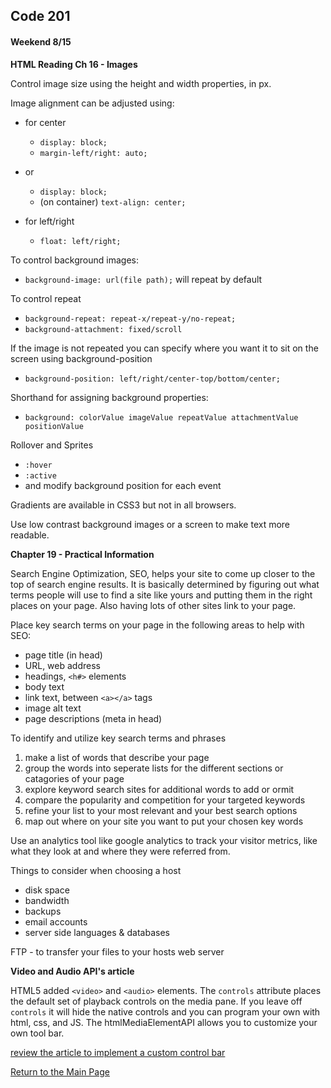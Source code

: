 ## Code 201
#### Weekend 8/15

**HTML Reading Ch 16 - Images**

Control image size using the height and width properties, in px.

Image alignment can be adjusted using:
- for center
  - `display: block;`
  - `margin-left/right: auto;`
- or
  - `display: block;`
  - (on container) `text-align: center;`

- for left/right
  - `float: left/right;`

To control background images:
- `background-image: url(file path);` will repeat by default

To control repeat
- `background-repeat: repeat-x/repeat-y/no-repeat;`
- `background-attachment: fixed/scroll`

If the image is not repeated you can specify where you want it to sit on the screen using background-position
- `background-position: left/right/center-top/bottom/center;`

Shorthand for assigning background properties:
- `background: colorValue imageValue repeatValue attachmentValue positionValue`

Rollover and Sprites
- `:hover`
- `:active`
- and modify background position for each event

Gradients are available in CSS3 but not in all browsers.

Use low contrast background images or a screen to make text more readable.

**Chapter 19 - Practical Information**

Search Engine Optimization, SEO, helps your site to come up closer to the top of search engine results. It is basically determined by figuring out what terms people will use to find a site like yours and putting them in the right places on your page. Also having lots of other sites link to your page.

Place key search terms on your page in the following areas to help with SEO:
- page title (in head)
- URL, web address
- headings, `<h#>` elements
- body text
- link text, between `<a></a>` tags
- image alt text
- page descriptions (meta in head)

To identify and utilize key search terms and phrases
1. make a list of words that describe your page
2. group the words into seperate lists for the different sections or catagories of your page
3. explore keyword search sites for additional words to add or ormit
4. compare the popularity and competition for your targeted keywords
5. refine your list to your most relevant and your best search options
6. map out where on your site you want to put your chosen key words

Use an analytics tool like google analytics to track your visitor metrics, like what they look at and where they were referred from. 


Things to consider when choosing a host
- disk space
- bandwidth
- backups
- email accounts
- server side languages & databases

FTP - to transfer your files to your hosts web server

**Video and Audio API's article**

HTML5 added `<video>` and `<audio>` elements. The `controls` attribute places the default set of playback controls on the media pane. If you leave off `controls` it will hide the native controls and you can program your own with html, css, and JS. The htmlMediaElementAPI allows you to customize your own tool bar.

[review the article to implement a custom control bar](https://developer.mozilla.org/en-US/docs/Learn/JavaScript/Client-side_web_APIs/Video_and_audio_APIs)


[Return to the Main Page](README.md)